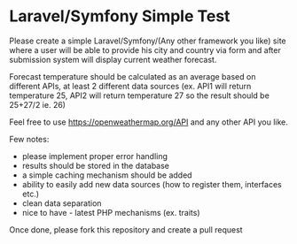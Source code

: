 # Laravel/Symfony Simple Test
Please create a simple Laravel/Symfony/(Any other framework you like) site where a user
will be able to provide his city and country via form and after submission system will display
current weather forecast. 

Forecast temperature should be calculated as an average based on different APIs, at least 2
different data sources (ex. API1 will return temperature 25, API2 will return temperature 27
so the result should be 25+27/2 ie. 26)

Feel free to use https://openweathermap.org/API and any other API you like.

Few notes:
- please implement proper error handling
- results should be stored in the database
- a simple caching mechanism should be added
- ability to easily add new data sources (how to register them, interfaces etc.)
- clean data separation
- nice to have - latest PHP mechanisms (ex. traits)
 
 
Once done, please fork this repository and create a pull request
